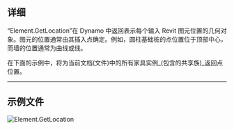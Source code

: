 ## 详细
“Element.GetLocation”在 Dynamo 中返回表示每个输入 Revit 图元位置的几何对象。图元的位置通常由其插入点确定。例如，圆柱基础桩的点位置位于顶部中心，而墙的位置通常为曲线或线。

在下面的示例中，将为当前文档(文件)中的所有家具实例_(包含的共享族)_返回点位置。
___
## 示例文件

![Element.GetLocation](./Revit.Elements.Element.GetLocation_img.jpg)
